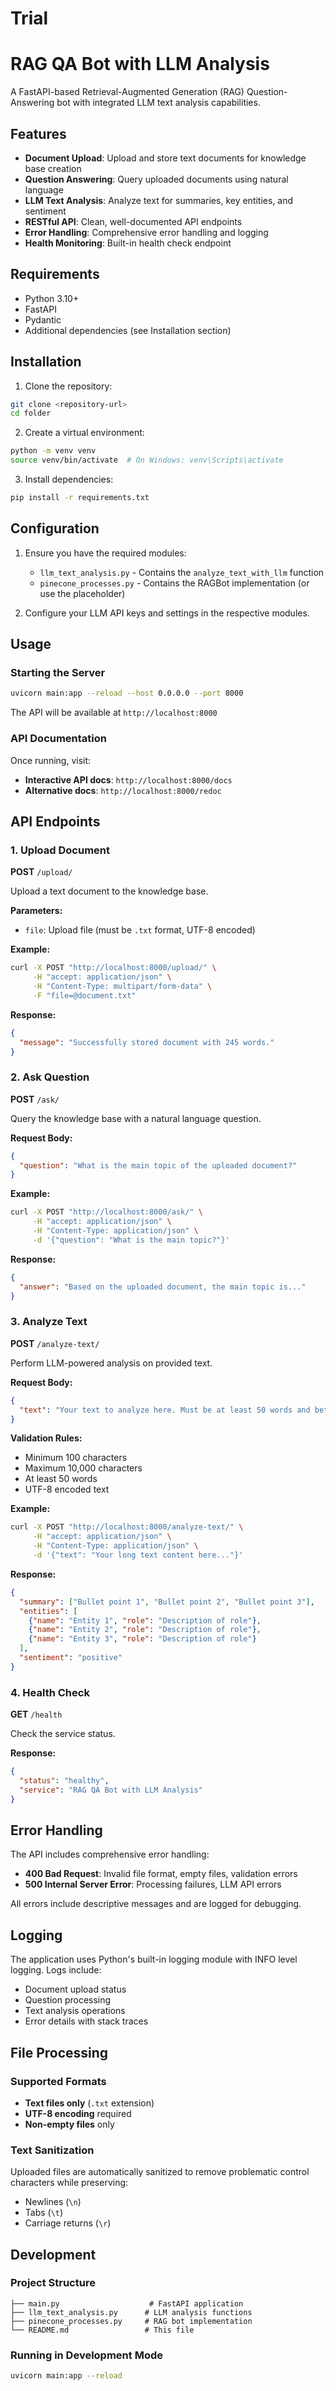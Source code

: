 # Trial

# RAG QA Bot with LLM Analysis

A FastAPI-based Retrieval-Augmented Generation (RAG) Question-Answering bot with integrated LLM text analysis capabilities.

## Features

- **Document Upload**: Upload and store text documents for knowledge base creation
- **Question Answering**: Query uploaded documents using natural language
- **LLM Text Analysis**: Analyze text for summaries, key entities, and sentiment
- **RESTful API**: Clean, well-documented API endpoints
- **Error Handling**: Comprehensive error handling and logging
- **Health Monitoring**: Built-in health check endpoint

## Requirements

- Python 3.10+
- FastAPI
- Pydantic
- Additional dependencies (see Installation section)

## Installation

1. Clone the repository:
```bash
git clone <repository-url>
cd folder
```

2. Create a virtual environment:
```bash
python -m venv venv
source venv/bin/activate  # On Windows: venv\Scripts\activate
```

3. Install dependencies:
```bash
pip install -r requirements.txt
```

## Configuration

1. Ensure you have the required modules:
   - `llm_text_analysis.py` - Contains the `analyze_text_with_llm` function
   - `pinecone_processes.py` - Contains the RAGBot implementation (or use the placeholder)

2. Configure your LLM API keys and settings in the respective modules.

## Usage

### Starting the Server

```bash
uvicorn main:app --reload --host 0.0.0.0 --port 8000
```

The API will be available at `http://localhost:8000`

### API Documentation

Once running, visit:
- **Interactive API docs**: `http://localhost:8000/docs`
- **Alternative docs**: `http://localhost:8000/redoc`

## API Endpoints

### 1. Upload Document
**POST** `/upload/`

Upload a text document to the knowledge base.

**Parameters:**
- `file`: Upload file (must be `.txt` format, UTF-8 encoded)

**Example:**
```bash
curl -X POST "http://localhost:8000/upload/" \
     -H "accept: application/json" \
     -H "Content-Type: multipart/form-data" \
     -F "file=@document.txt"
```

**Response:**
```json
{
  "message": "Successfully stored document with 245 words."
}
```

### 2. Ask Question
**POST** `/ask/`

Query the knowledge base with a natural language question.

**Request Body:**
```json
{
  "question": "What is the main topic of the uploaded document?"
}
```

**Example:**
```bash
curl -X POST "http://localhost:8000/ask/" \
     -H "accept: application/json" \
     -H "Content-Type: application/json" \
     -d '{"question": "What is the main topic?"}'
```

**Response:**
```json
{
  "answer": "Based on the uploaded document, the main topic is..."
}
```

### 3. Analyze Text
**POST** `/analyze-text/`

Perform LLM-powered analysis on provided text.

**Request Body:**
```json
{
  "text": "Your text to analyze here. Must be at least 50 words and between 100-10000 characters."
}
```

**Validation Rules:**
- Minimum 100 characters
- Maximum 10,000 characters  
- At least 50 words
- UTF-8 encoded text

**Example:**
```bash
curl -X POST "http://localhost:8000/analyze-text/" \
     -H "accept: application/json" \
     -H "Content-Type: application/json" \
     -d '{"text": "Your long text content here..."}'
```

**Response:**
```json
{
  "summary": ["Bullet point 1", "Bullet point 2", "Bullet point 3"],
  "entities": [
    {"name": "Entity 1", "role": "Description of role"},
    {"name": "Entity 2", "role": "Description of role"},
    {"name": "Entity 3", "role": "Description of role"}
  ],
  "sentiment": "positive"
}
```

### 4. Health Check
**GET** `/health`

Check the service status.

**Response:**
```json
{
  "status": "healthy",
  "service": "RAG QA Bot with LLM Analysis"
}
```

## Error Handling

The API includes comprehensive error handling:

- **400 Bad Request**: Invalid file format, empty files, validation errors
- **500 Internal Server Error**: Processing failures, LLM API errors

All errors include descriptive messages and are logged for debugging.

## Logging

The application uses Python's built-in logging module with INFO level logging. Logs include:
- Document upload status
- Question processing
- Text analysis operations
- Error details with stack traces

## File Processing

### Supported Formats
- **Text files only** (`.txt` extension)
- **UTF-8 encoding** required
- **Non-empty files** only

### Text Sanitization
Uploaded files are automatically sanitized to remove problematic control characters while preserving:
- Newlines (`\n`)
- Tabs (`\t`) 
- Carriage returns (`\r`)

## Development

### Project Structure
```
├── main.py                    # FastAPI application
├── llm_text_analysis.py      # LLM analysis functions
├── pinecone_processes.py     # RAG bot implementation
└── README.md                 # This file
```

### Running in Development Mode
```bash
uvicorn main:app --reload
```


